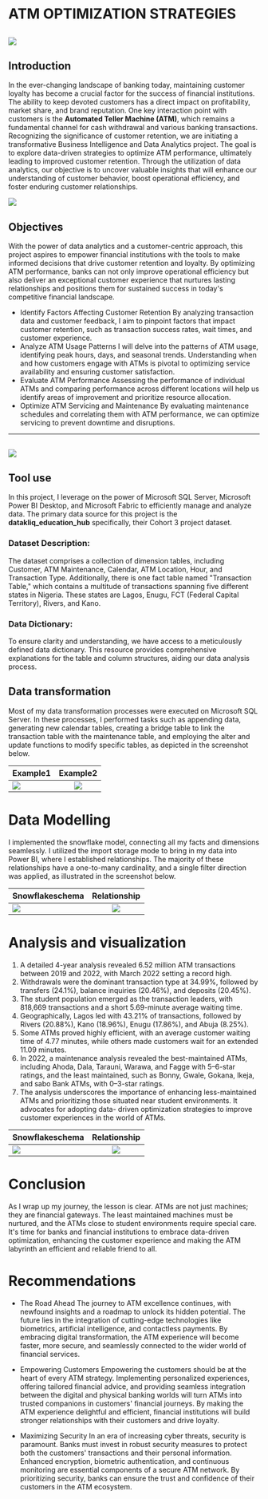 # ATM OPTIMIZATION STRATEGIES
![](atm.png)
---
## Introduction

In the ever-changing landscape of banking today, maintaining customer loyalty has become a crucial factor for the success of financial institutions. The ability to keep devoted customers has a direct impact on profitability, market share, and brand reputation. One key interaction point with customers is the **Automated Teller Machine (ATM)**, which remains a fundamental channel for cash withdrawal and various banking transactions. Recognizing the significance of customer retention, we are initiating a transformative Business Intelligence and Data Analytics project. The goal is to explore data-driven strategies to optimize ATM performance, ultimately leading to improved customer retention. Through the utilization of data analytics, our objective is to uncover valuable insights that will enhance our understanding of customer behavior, boost operational efficiency, and foster enduring customer relationships.

![](objective.jpeg)
## Objectives 
With the power of data analytics and a customer-centric approach, this project aspires to empower financial institutions with the tools to make informed decisions that drive customer retention and loyalty. By optimizing ATM performance, banks can not only improve operational efficiency but also deliver an exceptional customer experience that nurtures lasting relationships and positions them for sustained success in today's competitive financial landscape.
- Identify Factors Affecting Customer Retention
By analyzing transaction data and customer feedback, I aim to pinpoint factors that impact customer retention, such as transaction success rates, wait times, and customer experience.
-  Analyze ATM Usage Patterns
I will delve into the patterns of ATM usage, identifying peak hours, days, and seasonal trends. Understanding when and how customers engage with ATMs is pivotal to optimizing service availability and ensuring customer satisfaction.
- Evaluate ATM Performance
 Assessing the performance of individual ATMs and comparing performance across different locations will help us identify areas of improvement and prioritize resource allocation.
- 	Optimize ATM Servicing and Maintenance 
By evaluating maintenance schedules and correlating them with ATM performance, we can optimize servicing to prevent downtime and disruptions.
---
![](architeture.png)
---
## Tool use 
In this project, I leverage on the power of Microsoft SQL Server, Microsoft Power BI Desktop, and Microsoft Fabric to efficiently manage and analyze data. The primary data source for this project is the **datakliq_education_hub** specifically, their Cohort 3 project dataset.

### Dataset Description:
The dataset comprises a collection of dimension tables, including Customer, ATM Maintenance, Calendar, ATM Location, Hour, and Transaction Type. Additionally, there is one fact table named "Transaction Table," which contains a multitude of transactions spanning five different states in Nigeria. These states are Lagos, Enugu, FCT (Federal Capital Territory), Rivers, and Kano.

### Data Dictionary:
To ensure clarity and understanding, we have access to a meticulously defined data dictionary. This resource provides comprehensive explanations for the table and column structures, aiding our data analysis process.

## Data transformation 
Most of my data transformation processes were executed on Microsoft SQL Server. In these processes, I performed tasks such as appending data, generating new calendar tables, creating a bridge table to link the transaction table with the maintenance table, and employing the alter and update functions to modify specific tables, as depicted in the screenshot below.

Example1              |   Example2
:---------------------| :----------------------:
![](transform1.png)   | ![](transform2.png)

# Data Modelling 
I implemented the snowflake model, connecting all my facts and dimensions seamlessly. I utilized the import storage mode to bring in my data into Power BI, where I established relationships. The majority of these relationships have a one-to-many cardinality, and a single filter direction was applied, as illustrated in the screenshot below.

Snowflakeschema          |Relationship      
:---------------------| :----------------------:
![](model1.png)   | ![](model2.png)

# Analysis and visualization
1. A detailed 4-year analysis revealed 6.52 million ATM transactions between 2019 and 2022, with March 2022 setting a record high.
2. Withdrawals were the dominant transaction type at 34.99%, followed by transfers (24.1%), balance inquiries (20.46%), and deposits (20.45%). 
3. The student population emerged as the transaction leaders, with 818,669 transactions and a short 5.69-minute average waiting time.
4. Geographically, Lagos led with 43.21% of transactions, followed by Rivers (20.88%), Kano (18.96%), Enugu (17.86%), and Abuja (8.25%). 
5. Some ATMs proved highly efficient, with an average customer waiting time of 4.77 minutes, while others made customers wait for an extended 11.09 minutes.
6.  In 2022, a maintenance analysis revealed the best-maintained ATMs, including Ahoda, Dala, Tarauni, Warawa, and Fagge with 5–6-star ratings, and the least 
 maintained, such as Bonny, Gwale, Gokana, Ikeja, and sabo Bank ATMs, with 0–3-star ratings. 
7. The analysis underscores the importance of enhancing less-maintained ATMs and prioritizing those situated near student environments. It advocates for adopting data- 
 driven optimization strategies to improve customer experiences in the world of ATMs.

Snowflakeschema          |Relationship      
:---------------------| :----------------------:
![](visua1.png)       | ![](visual2.png)

# Conclusion 
As I wrap up my journey, the lesson is clear. ATMs are not just machines; they are financial gateways. The least maintained machines must be nurtured, and the ATMs close to student environments require special care. It's time for banks and financial institutions to embrace data-driven optimization, enhancing the customer experience and making the ATM labyrinth an efficient and reliable friend to all.

# Recommendations 
- The Road Ahead The journey to ATM excellence continues, with newfound insights and a roadmap to unlock its hidden potential. The future lies in the integration of cutting-edge technologies like biometrics, artificial intelligence, and contactless payments. By embracing digital transformation, the ATM experience will become faster, more secure, and seamlessly connected to the wider world of financial services.

- Empowering Customers Empowering the customers should be at the heart of every ATM strategy. Implementing personalized experiences, offering tailored financial advice, and providing seamless integration between the digital and physical banking worlds will turn ATMs into trusted companions in customers' financial journeys. By making the ATM experience delightful and efficient, financial institutions will build stronger relationships with their customers and drive loyalty. 

- Maximizing Security In an era of increasing cyber threats, security is paramount. Banks must invest in robust security measures to protect both the customers' transactions and their personal information. Enhanced encryption, biometric authentication, and continuous monitoring are essential components of a secure ATM network. By prioritizing security, banks can ensure the trust and confidence of their customers in the ATM ecosystem.







